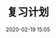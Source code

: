 ---
title: 复习计划
date: 2020-02-19 15:05
comments: false
tags: 
- 复习计划
categories: 
- 复习计划
keywords:
- 复习计划
---